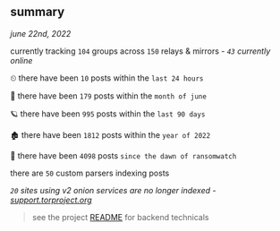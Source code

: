 
## summary
_june 22nd, 2022_

currently tracking `104` groups across `150` relays & mirrors - _`43` currently online_

⏲ there have been `10` posts within the `last 24 hours`

🦈 there have been `179` posts within the `month of june`

🪐 there have been `995` posts within the `last 90 days`

🏚 there have been `1812` posts within the `year of 2022`

🦕 there have been `4098` posts `since the dawn of ransomwatch`

there are `50` custom parsers indexing posts

_`20` sites using v2 onion services are no longer indexed - [support.torproject.org](https://support.torproject.org/onionservices/v2-deprecation/)_

> see the project [README](https://github.com/joshhighet/ransomwatch#ransomwatch--) for backend technicals
